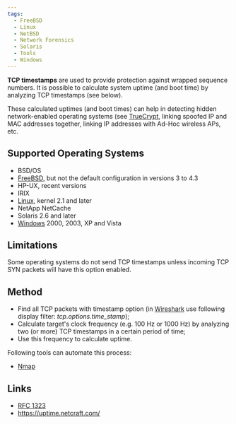 ```yaml
---
tags:
  - FreeBSD
  - Linux
  - NetBSD
  - Network Forensics
  - Solaris
  - Tools
  - Windows
---
```

**TCP timestamps** are used to provide protection against wrapped
sequence numbers. It is possible to calculate system uptime (and boot
time) by analyzing TCP timestamps (see below).

These calculated uptimes (and boot times) can help in detecting hidden
network-enabled operating systems (see [TrueCrypt](truecrypt.md), linking
spoofed IP and MAC addresses together, linking IP addresses with Ad-Hoc
wireless APs, etc.

## Supported Operating Systems

- BSD/OS
- [FreeBSD](freebsd.md), but not the default configuration in
  versions 3 to 4.3
- HP-UX, recent versions
- IRIX
- [Linux](linux.md), kernel 2.1 and later
- NetApp NetCache
- Solaris 2.6 and later
- [Windows](windows.md) 2000, 2003, XP and Vista

## Limitations

Some operating systems do not send TCP timestamps unless incoming TCP
SYN packets will have this option enabled.

## Method

- Find all TCP packets with timestamp option (in
  [Wireshark](wireshark.md) use following display filter:
  *tcp.options.time_stamp*);
- Calculate target's clock frequency (e.g. 100 Hz or 1000 Hz) by
  analyzing two (or more) TCP timestamps in a certain period of time;
- Use this frequency to calculate uptime.

Following tools can automate this process:

- [Nmap](nmap.md)

## Links

- [RFC 1323](http://rfc.net/rfc1323.html)
- <https://uptime.netcraft.com/>
